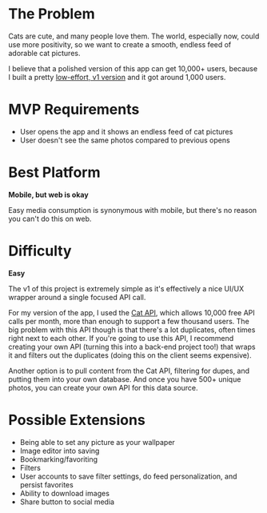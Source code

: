 # The Problem
Cats are cute, and many people love them. The world, especially now, could use more positivity, so we want to create a smooth, endless feed of adorable cat pictures.

I believe that a polished version of this app can get 10,000+ users, because I built a pretty [low-effort, v1 version](https://play.google.com/store/apps/details?id=com.randomappsinc.catpix) and it got around 1,000 users.

# MVP Requirements
- User opens the app and it shows an endless feed of cat pictures
- User doesn't see the same photos compared to previous opens

# Best Platform
**Mobile, but web is okay**

Easy media consumption is synonymous with mobile, but there's no reason you can't do this on web.

# Difficulty
**Easy**

The v1 of this project is extremely simple as it's effectively a nice UI/UX wrapper around a single focused API call.

For my version of the app, I used the [Cat API](https://thecatapi.com/), which allows 10,000 free API calls per month, more than enough to support a few thousand users. The big problem with this API though is that there's a lot duplicates, often times right next to each other. If you're going to use this API, I recommend creating your own API (turning this into a back-end project too!) that wraps it and filters out the duplicates (doing this on the client seems expensive).

Another option is to pull content from the Cat API, filtering for dupes, and putting them into your own database. And once you have 500+ unique photos, you can create your own API for this data source.

# Possible Extensions
- Being able to set any picture as your wallpaper
- Image editor into saving
- Bookmarking/favoriting
- Filters
- User accounts to save filter settings, do feed personalization, and persist favorites
- Ability to download images
- Share button to social media
